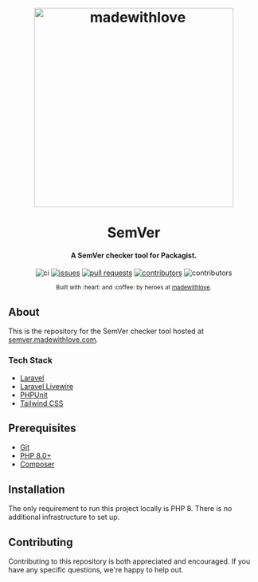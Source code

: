 <h1 align="center">
  <br>
  <a href="https://semver.madewithlove.com">
    <img src="https://static.madewithlove.com/logo/red/full.png" alt="madewithlove" width="400">
  </a>
  <br><br>
  SemVer
  <br>
</h1>

<h4 align="center">
A SemVer checker tool for Packagist.
</h4>

<div align="center">

![ci](https://github.com/madewithlove/semver/actions/workflows/ci.yml/badge.svg)
[![issues](https://img.shields.io/github/issues/madewithlove/semver)](https://github.com/madewithlove/semver/issues)
[![pull requests](https://img.shields.io/github/issues-pr/madewithlove/semver)](https://github.com/madewithlove/semver/pulls)
[![contributors](https://img.shields.io/github/contributors/madewithlove/semver)](https://github.com/madewithlove/semver/graphs/contributors)
![contributors](https://img.shields.io/badge/contributions-welcome-brightgreen)

</div>

<div align="center">
  <sub>Built with :heart:︎ and :coffee: by heroes at <a href="https://madewithlove.com">madewithlove</a>.</sub>
</div>

## About

This is the repository for the SemVer checker tool hosted at [semver.madewithlove.com](https://semver.madewithlove.com).

### Tech Stack

- [Laravel](https://laravel.com)
- [Laravel Livewire](https://laravel-livewire.com)
- [PHPUnit](https://phpunit.de)
- [Tailwind CSS](https://tailwindcss.com)

## Prerequisites

- [Git](https://git-scm.com)
- [PHP 8.0+](https://www.php.net)
- [Composer](https://getcomposer.org)

## Installation

The only requirement to run this project locally is PHP 8. There is no additional infrastructure to set up.

## Contributing

Contributing to this repository is both appreciated and encouraged. If you have any specific questions, we're happy to help out.
